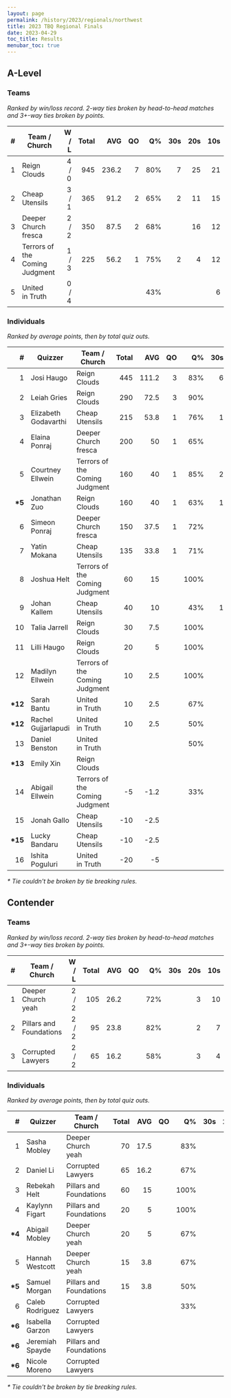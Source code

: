 ```yaml
---
layout: page
permalink: /history/2023/regionals/northwest
title: 2023 TBQ Regional Finals
date: 2023-04-29
toc_title: Results
menubar_toc: true
---
```


## A-Level
### Teams

*Ranked by win/loss record. 2-way ties broken by head-to-head matches and 3+-way ties broken by points.*

| # | Team / Church | W / L | Total | AVG | QO | Q% | 30s | 20s | 10s |
|--:|---|--:|--:|--:|--:|--:|--:|--:|--:|
| 1 | Reign Clouds | 4 / 0 | 945 | 236.2 | 7 | 80% | 7 | 25 | 21 |
| 2 | Cheap Utensils | 3 / 1 | 365 | 91.2 | 2 | 65% | 2 | 11 | 15 |
| 3 | Deeper Church fresca | 2 / 2 | 350 | 87.5 | 2 | 68% |  | 16 | 12 |
| 4 | Terrors of the Coming Judgment | 1 / 3 | 225 | 56.2 | 1 | 75% | 2 | 4 | 12 |
| 5 | United in Truth | 0 / 4 |  |  |  | 43% |  |  | 6 |

### Individuals

*Ranked by average points, then by total quiz outs.*

| # | Quizzer | Team / Church | Total | AVG | QO | Q% | 30s | 20s | 10s |
|--:|---|---|--:|--:|--:|--:|--:|--:|--:|
| 1 | Josi Haugo | Reign Clouds | 445 | 111.2 | 3 | 83% | 6 | 12 | 1 |
| 2 | Leiah Gries | Reign Clouds | 290 | 72.5 | 3 | 90% |  | 6 | 13 |
| 3 | Elizabeth Godavarthi | Cheap Utensils | 215 | 53.8 | 1 | 76% | 1 | 7 | 5 |
| 4 | Elaina Ponraj | Deeper Church fresca | 200 | 50 | 1 | 65% |  | 13 | 2 |
| 5 | Courtney Ellwein | Terrors of the Coming Judgment | 160 | 40 | 1 | 85% | 2 | 1 | 8 |
| **\*5** | Jonathan Zuo | Reign Clouds | 160 | 40 | 1 | 63% | 1 | 5 | 6 |
| 6 | Simeon Ponraj | Deeper Church fresca | 150 | 37.5 | 1 | 72% |  | 3 | 10 |
| 7 | Yatin Mokana | Cheap Utensils | 135 | 33.8 | 1 | 71% |  | 3 | 9 |
| 8 | Joshua Helt | Terrors of the Coming Judgment | 60 | 15 |  | 100% |  | 2 | 2 |
| 9 | Johan Kallem | Cheap Utensils | 40 | 10 |  | 43% | 1 | 1 | 1 |
| 10 | Talia Jarrell | Reign Clouds | 30 | 7.5 |  | 100% |  | 1 | 1 |
| 11 | Lilli Haugo | Reign Clouds | 20 | 5 |  | 100% |  | 1 |  |
| 12 | Madilyn Ellwein | Terrors of the Coming Judgment | 10 | 2.5 |  | 100% |  |  | 1 |
| **\*12** | Sarah Bantu | United in Truth | 10 | 2.5 |  | 67% |  |  | 2 |
| **\*12** | Rachel Gujjarlapudi | United in Truth | 10 | 2.5 |  | 50% |  |  | 3 |
| 13 | Daniel Benston | United in Truth |  |  |  | 50% |  |  | 1 |
| **\*13** | Emily Xin | Reign Clouds |  |  |  |  |  |  |  |
| 14 | Abigail Ellwein | Terrors of the Coming Judgment | -5 | -1.2 |  | 33% |  | 1 | 1 |
| 15 | Jonah Gallo | Cheap Utensils | -10 | -2.5 |  |  |  |  |  |
| **\*15** | Lucky Bandaru | Cheap Utensils | -10 | -2.5 |  |  |  |  |  |
| 16 | Ishita Poguluri | United in Truth | -20 | -5 |  |  |  |  |  |

*\* Tie couldn't be broken by tie breaking rules.*
## Contender
### Teams

*Ranked by win/loss record. 2-way ties broken by head-to-head matches and 3+-way ties broken by points.*

| # | Team / Church | W / L | Total | AVG | QO | Q% | 30s | 20s | 10s |
|--:|---|--:|--:|--:|--:|--:|--:|--:|--:|
| 1 | Deeper Church yeah | 2 / 2 | 105 | 26.2 |  | 72% |  | 3 | 10 |
| 2 | Pillars and Foundations | 2 / 2 | 95 | 23.8 |  | 82% |  | 2 | 7 |
| 3 | Corrupted Lawyers | 2 / 2 | 65 | 16.2 |  | 58% |  | 3 | 4 |

### Individuals

*Ranked by average points, then by total quiz outs.*

| # | Quizzer | Team / Church | Total | AVG | QO | Q% | 30s | 20s | 10s |
|--:|---|---|--:|--:|--:|--:|--:|--:|--:|
| 1 | Sasha Mobley | Deeper Church yeah | 70 | 17.5 |  | 83% |  | 3 | 2 |
| 2 | Daniel Li | Corrupted Lawyers | 65 | 16.2 |  | 67% |  | 2 | 4 |
| 3 | Rebekah Helt | Pillars and Foundations | 60 | 15 |  | 100% |  | 1 | 4 |
| 4 | Kaylynn Figart | Pillars and Foundations | 20 | 5 |  | 100% |  |  | 2 |
| **\*4** | Abigail Mobley | Deeper Church yeah | 20 | 5 |  | 67% |  |  | 6 |
| 5 | Hannah Westcott | Deeper Church yeah | 15 | 3.8 |  | 67% |  |  | 2 |
| **\*5** | Samuel Morgan | Pillars and Foundations | 15 | 3.8 |  | 50% |  | 1 | 1 |
| 6 | Caleb Rodriguez | Corrupted Lawyers |  |  |  | 33% |  | 1 |  |
| **\*6** | Isabella Garzon | Corrupted Lawyers |  |  |  |  |  |  |  |
| **\*6** | Jeremiah Spayde | Pillars and Foundations |  |  |  |  |  |  |  |
| **\*6** | Nicole Moreno | Corrupted Lawyers |  |  |  |  |  |  |  |

*\* Tie couldn't be broken by tie breaking rules.*

